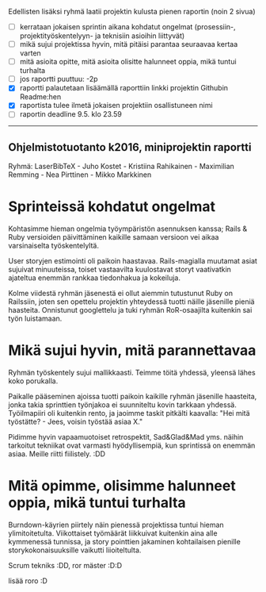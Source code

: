 Edellisten lisäksi ryhmä laatii projektin kulusta pienen raportin (noin 2 sivua)

- [ ] kerrataan jokaisen sprintin aikana kohdatut ongelmat (prosessiin-, projektityöskentelyyn- ja teknisiin asioihin liittyvät)
- [ ] mikä sujui projektissa hyvin, mitä pitäisi parantaa seuraavaa kertaa varten
- [ ] mitä asioita opitte, mitä asioita olisitte halunneet oppia, mikä tuntui turhalta
- [ ] jos raportti puuttuu: -2p
- [x] raportti palautetaan lisäämällä raporttiin linkki projektin Githubin Readme:hen
- [x] raportista tulee ilmetä jokaisen projektiin osallistuneen nimi
- [ ] raportin deadline 9.5. klo 23.59

---------------------------------------
## Ohjelmistotuotanto k2016, miniprojektin raportti
Ryhmä: LaserBibTeX
	- Juho Kostet
	- Kristiina Rahikainen
	- Maximilian Remming
	- Nea Pirttinen
	- Mikko Markkinen


# Sprinteissä kohdatut ongelmat
Kohtasimme hieman ongelmia työympäristön asennuksen kanssa; Rails & Ruby versioiden päivittäminen kaikille samaan versioon vei aikaa varsinaiselta työskentelyltä.

User storyjen estimointi oli paikoin haastavaa. Rails-magialla muutamat asiat sujuivat minuuteissa, toiset vastaavilta kuulostavat storyt vaativatkin ajateltua enemmän rankkaa tiedonhakua ja kokeiluja.

Kolme viidestä ryhmän jäsenestä ei ollut aiemmin tutustunut Ruby on Railssiin, joten sen opettelu projektin yhteydessä tuotti näille jäsenille pieniä haasteita. Onnistunut googlettelu ja tuki ryhmän RoR-osaajilta kuitenkin sai työn luistamaan.


# Mikä sujui hyvin, mitä parannettavaa
Ryhmän työskentely sujui mallikkaasti. Teimme töitä yhdessä, yleensä lähes koko porukalla.

Paikalle pääseminen ajoissa tuotti paikoin kaikille ryhmän jäsenille haasteita, jonka takia sprinttien työnjakoa ei suunniteltu kovin tarkkaan yhdessä. Työilmapiiri oli kuitenkin rento, ja jaoimme taskit pitkälti kaavalla: "Hei mitä työstätte? - Jees, voisin työstää asiaa X."

Pidimme hyvin vapaamuotoiset retrospektit, Sad&Glad&Mad yms. näihin tarkoitut tekniikat ovat varmasti hyödyllisempiä, kun sprintissä on enemmän asiaa. Meille riitti fiilistely. :DD

# Mitä opimme, olisimme halunneet oppia, mikä tuntui turhalta
Burndown-käyrien piirtely näin pienessä projektissa tuntui hieman ylimitoitetulta. Viikottaiset työmäärät liikkuivat kuitenkin aina alle kymmenessä tunnissa, ja story pointtien jakaminen kohtailaisen pienille storykokonaisuuksille vaikutti liioiteltulta.

Scrum tekniks :DD, ror mäster :D:D

lisää roro :D
